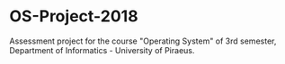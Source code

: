 # OS-Project-2018
Assessment project for the course "Operating System" of 3rd semester, Department of Informatics - University of Piraeus.
